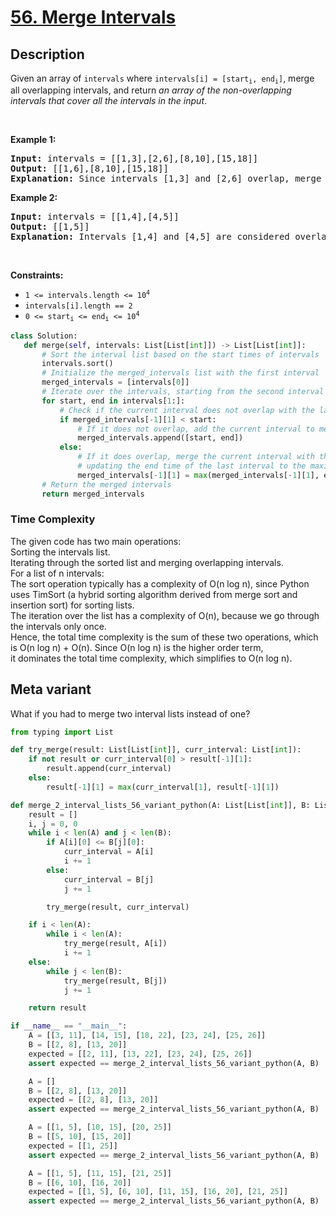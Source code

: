 # [56. Merge Intervals](https://leetcode.com/problems/merge-intervals)


## Description

<!-- description:start -->

<p>Given an array&nbsp;of <code>intervals</code>&nbsp;where <code>intervals[i] = [start<sub>i</sub>, end<sub>i</sub>]</code>, merge all overlapping intervals, and return <em>an array of the non-overlapping intervals that cover all the intervals in the input</em>.</p>

<p>&nbsp;</p>
<p><strong class="example">Example 1:</strong></p>

<pre>
<strong>Input:</strong> intervals = [[1,3],[2,6],[8,10],[15,18]]
<strong>Output:</strong> [[1,6],[8,10],[15,18]]
<strong>Explanation:</strong> Since intervals [1,3] and [2,6] overlap, merge them into [1,6].
</pre>

<p><strong class="example">Example 2:</strong></p>

<pre>
<strong>Input:</strong> intervals = [[1,4],[4,5]]
<strong>Output:</strong> [[1,5]]
<strong>Explanation:</strong> Intervals [1,4] and [4,5] are considered overlapping.
</pre>

<p>&nbsp;</p>
<p><strong>Constraints:</strong></p>

<ul>
	<li><code>1 &lt;= intervals.length &lt;= 10<sup>4</sup></code></li>
	<li><code>intervals[i].length == 2</code></li>
	<li><code>0 &lt;= start<sub>i</sub> &lt;= end<sub>i</sub> &lt;= 10<sup>4</sup></code></li>
</ul>


```python
class Solution:
   def merge(self, intervals: List[List[int]]) -> List[List[int]]:
       # Sort the interval list based on the start times of intervals
       intervals.sort()
       # Initialize the merged_intervals list with the first interval
       merged_intervals = [intervals[0]]
       # Iterate over the intervals, starting from the second interval
       for start, end in intervals[1:]:
           # Check if the current interval does not overlap with the last interval in merged_intervals
           if merged_intervals[-1][1] < start:
               # If it does not overlap, add the current interval to merged_intervals
               merged_intervals.append([start, end])
           else:
               # If it does overlap, merge the current interval with the last one by
               # updating the end time of the last interval to the maximum end time seen so far
               merged_intervals[-1][1] = max(merged_intervals[-1][1], end)
       # Return the merged intervals
       return merged_intervals

```


### Time Complexity
The given code has two main operations:  
Sorting the intervals list.  
Iterating through the sorted list and merging overlapping intervals.  
For a list of n intervals:  
The sort operation typically has a complexity of O(n log n), since Python uses TimSort (a hybrid sorting algorithm derived from merge sort and   
insertion sort) for sorting lists.  
The iteration over the list has a complexity of O(n), because we go through the intervals only once.  
Hence, the total time complexity is the sum of these two operations, which is O(n log n) + O(n). Since O(n log n) is the higher order term,   
it dominates the total time complexity, which simplifies to O(n log n).  

## Meta variant
What if you had to merge two interval lists instead of one?
```python
from typing import List

def try_merge(result: List[List[int]], curr_interval: List[int]):
    if not result or curr_interval[0] > result[-1][1]:
        result.append(curr_interval)
    else:
        result[-1][1] = max(curr_interval[1], result[-1][1])

def merge_2_interval_lists_56_variant_python(A: List[List[int]], B: List[List[int]]) -> List[List[int]]:
    result = []
    i, j = 0, 0
    while i < len(A) and j < len(B):
        if A[i][0] <= B[j][0]:
            curr_interval = A[i]
            i += 1
        else:
            curr_interval = B[j]
            j += 1

        try_merge(result, curr_interval)

    if i < len(A):
        while i < len(A):
            try_merge(result, A[i])
            i += 1
    else:
        while j < len(B):
            try_merge(result, B[j])
            j += 1

    return result

if __name__ == "__main__":
    A = [[3, 11], [14, 15], [18, 22], [23, 24], [25, 26]]
    B = [[2, 8], [13, 20]]
    expected = [[2, 11], [13, 22], [23, 24], [25, 26]]
    assert expected == merge_2_interval_lists_56_variant_python(A, B)

    A = []
    B = [[2, 8], [13, 20]]
    expected = [[2, 8], [13, 20]]
    assert expected == merge_2_interval_lists_56_variant_python(A, B)

    A = [[1, 5], [10, 15], [20, 25]]
    B = [[5, 10], [15, 20]]
    expected = [[1, 25]]
    assert expected == merge_2_interval_lists_56_variant_python(A, B)

    A = [[1, 5], [11, 15], [21, 25]]
    B = [[6, 10], [16, 20]]
    expected = [[1, 5], [6, 10], [11, 15], [16, 20], [21, 25]]
    assert expected == merge_2_interval_lists_56_variant_python(A, B)
```
